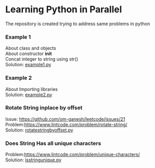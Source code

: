 # Learning Python in Parallel
The repository is created trying to address same problems in python  

### **Example 1**  
About class and objects  
About constructor __init__  
Concat integer to string using str()  
Solution: [example1.py](learnpython/example1.py)  

### **Example 2**  
About Importing libraries  
Solution: [example2.py](learnpython/example2.py)  

### **Rotate String inplace by offset**  
Issue:  https://github.com/om-ganesh/leetcode/issues/21  
Problem:https://www.lintcode.com/problem/rotate-string/     
Solution: [rotatestringbyoffset.py](learnpython/rotatestringbyoffset.py)  

### **Does String Has all unique characters**  
Problem:https://www.lintcode.com/problem/unique-characters/     
Solution: [isstringunique.py](learnpython/isstringunique.py)  